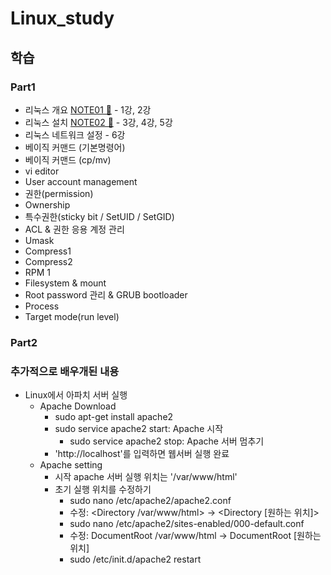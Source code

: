 # Linux_study

## 학습 
### Part1
  - 리눅스 개요 [NOTE01 📗] - 1강, 2강
  - 리눅스 설치 [NOTE02 📗] - 3강, 4강, 5강
  - 리눅스 네트워크 설정 - 6강
  - 베이직 커맨드 (기본명령어)
  - 베이직 커맨드 (cp/mv)
  - vi editor
  - User account management
  - 권한(permission)
  - Ownership
  - 특수권한(sticky bit / SetUID / SetGID)
  - ACL & 권한 응용 계정 관리
  - Umask
  - Compress1
  - Compress2
  - RPM 1
  - Filesystem & mount 
  - Root password 관리 & GRUB bootloader
  - Process
  - Target mode(run level)

[NOTE01 📗]: https://github.com/chea-young/Linux_study/blob/main/Part1_01%20%EB%A6%AC%EB%88%85%EC%8A%A4%20%EA%B0%9C%EC%9A%94/README.md
[NOTE02 📗]:https://github.com/chea-young/Linux_study/tree/main/Part1_02%20%EB%A6%AC%EB%88%85%EC%8A%A4%20%EC%84%A4%EC%B9%98

### Part2  

### 추가적으로 배우개된 내용
- Linux에서 아파치 서버 실행
  - Apache Download
    - sudo apt-get install apache2
    - sudo service apache2 start: Apache 시작
      - sudo service apache2 stop: Apache 서버 멈추기
    - 'http://localhost'를 입력하면 웹서버 실행 완료
  - Apache setting
    - 시작 apache 서버 실행 위치는 '/var/www/html'
    - 초기 실행 위치를 수정하기
      - sudo nano /etc/apache2/apache2.conf
      - 수정: <Directory /var/www/html> -> <Directory [원하는 위치]>
      - sudo nano /etc/apache2/sites-enabled/000-default.conf
      - 수정: DocumentRoot /var/www/html -> DocumentRoot [원하는 위치]
      - sudo /etc/init.d/apache2 restart
